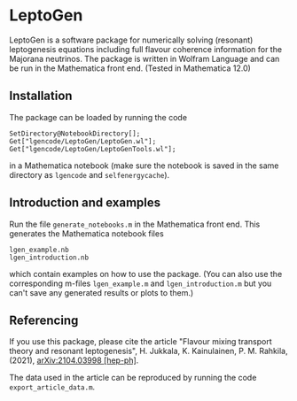 LeptoGen
========

LeptoGen is a software package for numerically solving (resonant) leptogenesis equations including
full flavour coherence information for the Majorana neutrinos. The package is written in Wolfram
Language and can be run in the Mathematica front end. (Tested in Mathematica 12.0)

Installation
------------

The package can be loaded by running the code

	SetDirectory@NotebookDirectory[];
	Get["lgencode/LeptoGen/LeptoGen.wl"];
	Get["lgencode/LeptoGen/LeptoGenTools.wl"];

in a Mathematica notebook (make sure the notebook is saved in the same directory as `lgencode`
and `selfenergycache`).

Introduction and examples
-------------------------

Run the file `generate_notebooks.m` in the Mathematica front end. This generates the Mathematica
notebook files

	lgen_example.nb
	lgen_introduction.nb

which contain examples on how to use the package. (You can also use the corresponding m-files
`lgen_example.m` and `lgen_introduction.m` but you can't save any generated results or plots to
them.)

Referencing
-----------

If you use this package, please cite the article "Flavour mixing transport theory and resonant
leptogenesis", H. Jukkala, K. Kainulainen, P. M. Rahkila, (2021),
[arXiv:2104.03998 [hep-ph]](https://arxiv.org/abs/2104.03998).

The data used in the article can be reproduced by running the code `export_article_data.m`.
